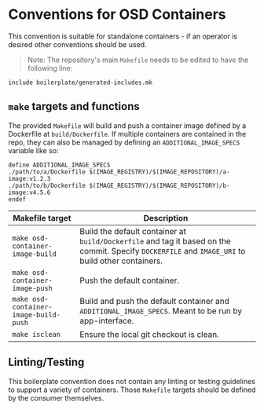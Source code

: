 # Conventions for OSD Containers

This convention is suitable for standalone containers - if an operator is desired other conventions should be used.

> Note: The repository's main `Makefile` needs to be edited to have the following line:

```make
include boilerplate/generated-includes.mk
```

## `make` targets and functions

The provided `Makefile` will build and push a container image defined by a Dockerfile at `build/Dockerfile`. If multiple containers are contained in the repo, they can also be managed by defining an `ADDITIONAL_IMAGE_SPECS` variable like so:

```make
define ADDITIONAL_IMAGE_SPECS
./path/to/a/Dockerfile $(IMAGE_REGISTRY)/$(IMAGE_REPOSITORY)/a-image:v1.2.3
./path/to/b/Dockerfile $(IMAGE_REGISTRY)/$(IMAGE_REPOSITORY)/b-image:v4.5.6
endef
```

| Makefile target | Description |
|---|---|
| `make osd-container-image-build` | Build the default container at `build/Dockerfile` and tag it based on the commit. Specify `DOCKERFILE` and `IMAGE_URI` to build other containers. |
| `make osd-container-image-push` | Push the default container. |
| `make osd-container-image-build-push` | Build and push the default container and `ADDITIONAL_IMAGE_SPECS`. Meant to be run by app-interface. |
| `make isclean` | Ensure the local git checkout is clean. |

## Linting/Testing

This boilerplate convention does not contain any linting or testing guidelines to support a variety of containers. Those `Makefile` targets should be defined by the consumer themselves.
